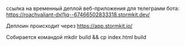 ссылка на временный деплой веб-приложения для телеграмм бота: https://roachvaliant-dxl1jq--67466502833318.stormkit.dev/

Деплоин происходит через https://app.stormkit.io/

Собирается командой mkdir build && cp index.html build
